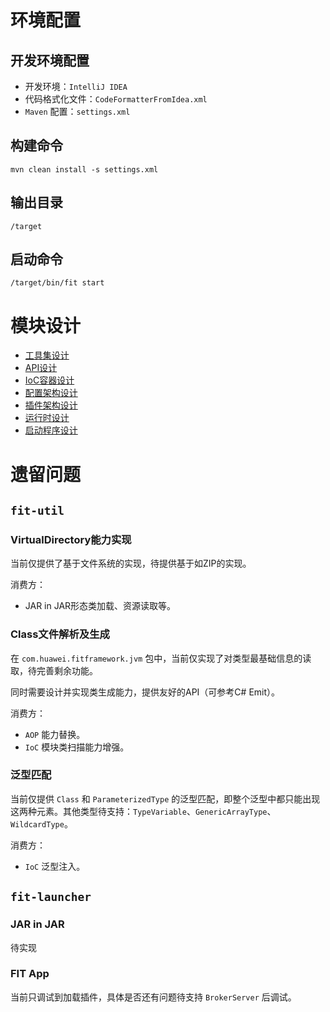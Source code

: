 # 环境配置

## 开发环境配置

- 开发环境：`IntelliJ IDEA`
- 代码格式化文件：`CodeFormatterFromIdea.xml`
- `Maven` 配置：`settings.xml`

## 构建命令

```
mvn clean install -s settings.xml
```

## 输出目录

```
/target
```

## 启动命令

```
/target/bin/fit start
```

# 模块设计

- [工具集设计](fit-util/README.md)
- [API设计](fit-api/README.md)
- [IoC容器设计](fit-ioc/README.md)
- [配置架构设计](fit-conf/README.md)
- [插件架构设计](fit-plugin/README.md)
- [运行时设计](fit-runtime/README.md)
- [启动程序设计](fit-launcher/README.md)

# 遗留问题

## `fit-util`

### VirtualDirectory能力实现

当前仅提供了基于文件系统的实现，待提供基于如ZIP的实现。

消费方：
- JAR in JAR形态类加载、资源读取等。

### Class文件解析及生成

在 `com.huawei.fitframework.jvm` 包中，当前仅实现了对类型最基础信息的读取，待完善剩余功能。

同时需要设计并实现类生成能力，提供友好的API（可参考C# Emit）。

消费方：
- `AOP` 能力替换。
- `IoC` 模块类扫描能力增强。

### 泛型匹配

当前仅提供 `Class` 和 `ParameterizedType` 的泛型匹配，即整个泛型中都只能出现这两种元素。其他类型待支持：`TypeVariable`、`GenericArrayType`、`WildcardType`。

消费方：
- `IoC` 泛型注入。

## `fit-launcher`

### JAR in JAR

待实现

### FIT App

当前只调试到加载插件，具体是否还有问题待支持 `BrokerServer` 后调试。
